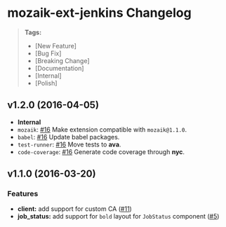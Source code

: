 # mozaik-ext-jenkins Changelog

> **Tags:**
> - [New Feature]
> - [Bug Fix]
> - [Breaking Change]
> - [Documentation]
> - [Internal]
> - [Polish]


## v1.2.0 (2016-04-05)

* **Internal**
 * `mozaik`: [#16](https://github.com/plouc/mozaik-ext-jenkins/pull/16) Make extension compatible with `mozaik@1.1.0`.
 * `babel`: [#16](https://github.com/plouc/mozaik-ext-jenkins/pull/16) Update babel packages.
 * `test-runner`: [#16](https://github.com/plouc/mozaik-ext-jenkins/pull/16) Move tests to **ava**.
 * `code-coverage`: [#16](https://github.com/plouc/mozaik-ext-jenkins/pull/16) Generate code coverage through **nyc**.


## v1.1.0 (2016-03-20)

### Features

* **client:** add support for custom CA ([#11](https://github.com/plouc/mozaik-ext-jenkins/pull/11))
* **job_status:** add support for `bold` layout for `JobStatus` component ([#5](https://github.com/plouc/mozaik-ext-jenkins/pull/5))

